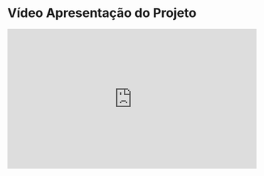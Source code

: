 # Vídeo Apresentação do Projeto

<iframe 
width="560" height="315" src="https://www.youtube.com/embed/a1WZLvohIUs?si=eww7eC7h62zIhBTv" title="YouTube video player" frameborder="0" allow="accelerometer; autoplay; clipboard-write; encrypted-media; gyroscope; picture-in-picture; web-share" referrerpolicy="strict-origin-when-cross-origin" allowfullscreen>
</iframe>